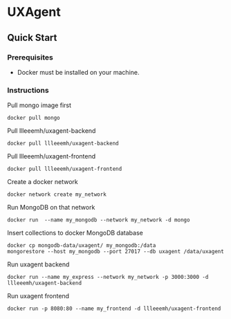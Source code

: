 # UXAgent

## Quick Start

### Prerequisites

- Docker must be installed on your machine.

### Instructions
Pull mongo image first

    docker pull mongo
    
Pull llleeemh/uxagent-backend

    docker pull llleeemh/uxagent-backend
  
Pull llleeemh/uxagent-frontend
  
    docker pull llleeemh/uxagent-frontend
    
Create a docker network

    docker network create my_network

Run MongoDB on that network

    docker run  --name my_mongodb --network my_network -d mongo
    
Insert collections to docker MongoDB database

    docker cp mongodb-data/uxagent/ my_mongodb:/data
    mongorestore --host my_mongodb --port 27017 --db uxagent /data/uxagent
    
Run uxagent backend
    
    docker run --name my_express --network my_network -p 3000:3000 -d llleeemh/uxagent-backend
    
Run uxagent frontend

    docker run -p 8080:80 --name my_frontend -d llleeemh/uxagent-frontend


